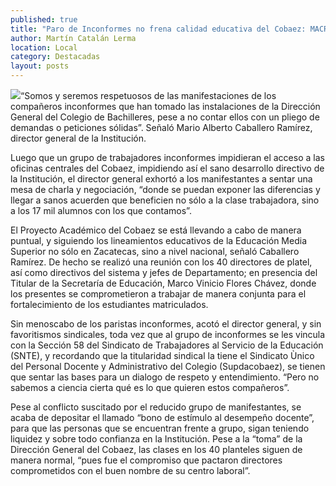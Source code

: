 ```yaml
---
published: true
title: "Paro de Inconformes no frena calidad educativa del Cobaez: MACR"
author: Martín Catalán Lerma
location: Local
category: Destacadas
layout: posts
---
```


![](http://i.imgur.com/RTiyka7m.jpg)“Somos y seremos respetuosos de las manifestaciones de los compañeros inconformes que han tomado las instalaciones de la Dirección General del Colegio de Bachilleres, pese a no contar ellos con un pliego de demandas o peticiones sólidas”. Señaló Mario Alberto Caballero Ramírez, director general de la Institución.

Luego que un grupo de trabajadores inconformes impidieran el acceso a las oficinas centrales del Cobaez, impidiendo así el sano desarrollo directivo de la Institución, el director general exhortó a los manifestantes a sentar una mesa de charla y negociación, “donde se puedan exponer las diferencias y llegar a sanos acuerden que beneficien no sólo a la clase trabajadora, sino a los 17 mil alumnos con los que contamos”.

El Proyecto Académico del Cobaez se está llevando a cabo de manera puntual, y siguiendo los lineamientos educativos de la Educación Media Superior no sólo en Zacatecas, sino a nivel nacional, señaló Caballero Ramírez. De hecho se realizó una reunión con los 40 directores de platel, así como directivos del sistema y jefes de Departamento; en presencia del Titular de la Secretaría de Educación, Marco Vinicio Flores Chávez, donde los presentes se comprometieron a trabajar de manera conjunta para el fortalecimiento de los estudiantes matriculados.

Sin menoscabo de los paristas inconformes, acotó el director general, y sin favoritismos sindicales, toda vez que al grupo de inconformes se les vincula con la Sección 58 del Sindicato de Trabajadores al Servicio de la Educación (SNTE), y recordando que la titularidad sindical la tiene el Sindicato Ùnico del Personal Docente y Administrativo del Colegio (Supdacobaez), se tienen que sentar las bases para un dialogo de respeto y entendimiento. “Pero no sabemos a ciencia cierta qué es lo que quieren estos compañeros”.   

Pese al conflicto suscitado por el reducido grupo de manifestantes, se acaba de depositar el llamado “bono de estímulo al desempeño docente”, para que las personas que se encuentran frente a grupo, sigan teniendo liquidez y sobre todo confianza en la Institución. Pese a la “toma” de la Dirección General del Cobaez, las clases en los 40 planteles siguen de manera normal, “pues fue el compromiso que pactaron directores comprometidos con el buen nombre de su centro laboral”.
